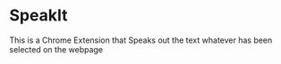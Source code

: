 # SpeakIt
This is a Chrome Extension that Speaks out the text whatever has been selected on the webpage
